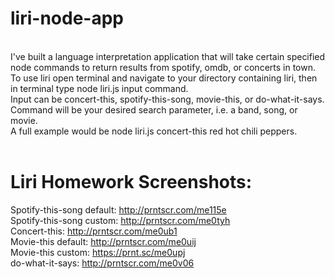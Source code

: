 # liri-node-app
<br>I've built a language interpretation application that will take certain specified node commands to return results from spotify, omdb, or concerts in town.
<br>To use liri open terminal and navigate to your directory containing liri, then in terminal type node liri.js input command.
<br>Input can be concert-this, spotify-this-song, movie-this, or do-what-it-says.
<br>Command will be your desired search parameter, i.e. a band, song, or movie.
<br>A full example would be node liri.js concert-this red hot chili peppers.
<br><br>
# Liri Homework Screenshots:
Spotify-this-song default: http://prntscr.com/me115e<br>
Spotify-this-song custom: http://prntscr.com/me0tyh<br>
Concert-this: http://prntscr.com/me0ub1<br>
Movie-this default: http://prntscr.com/me0uij<br>
Movie-this custom: https://prnt.sc/me0upj<br>
do-what-it-says: http://prntscr.com/me0v06<br>

